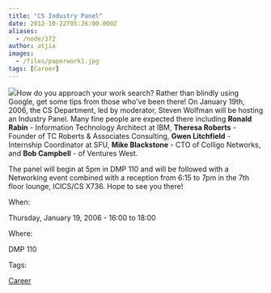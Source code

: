 ```yaml
---
title: "CS Industry Panel"
date: 2012-10-22T05:26:00.000Z
aliases:
  - /node/372
author: atjia
images:
  - /files/paperwork1.jpg
tags: [Career]
---
```


![](/files/paperwork1.jpg)How do you approach your work search? Rather than blindly using Google, get some tips from those who've been there! On January 19th, 2006, the CS Department, led by moderator, Steven Wolfman will be hosting an Industry Panel. Many fine people are expected there including **Ronald Rabin** - Information Technology Architect at IBM, **Theresa Roberts** - Founder of TC Roberts & Associates Consulting, **Gwen Litchfield** - Internship Coordinator at SFU, **Mike Blackstone** - CTO of Colligo Networks, and **Bob Campbell** - of Ventures West.

The panel will begin at 5pm in DMP 110 and will be followed with a Networking event combined with a reception from 6:15 to 7pm in the 7th floor lounge, ICICS/CS X736. Hope to see you there!

When: 

Thursday, January 19, 2006 - 16:00 to 18:00

Where: 

DMP 110

Tags: 

[Career](/career)
